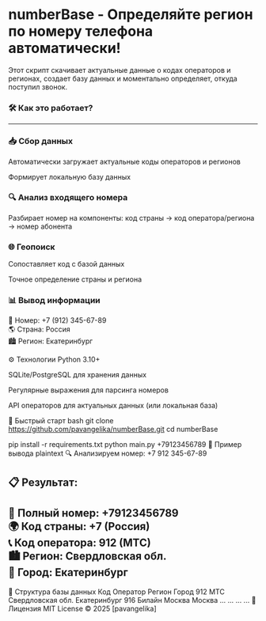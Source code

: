 ﻿# numberBase - Определяйте регион по номеру телефона автоматически!

Этот скрипт скачивает актуальные данные о кодах операторов и регионах, создает базу данных и моментально определяет, откуда поступил звонок.

### 🛠 Как это работает?
<hr>

### 📥 Сбор данных

Автоматически загружает актуальные коды операторов и регионов

Формирует локальную базу данных

### 🔍 Анализ входящего номера

Разбирает номер на компоненты: код страны → код оператора/региона → номер абонента

### 🌐 Геопоиск

Сопоставляет код с базой данных

Точное определение страны и региона

### 📊 Вывод информации

📱 Номер: +7 (912) 345-67-89  
🌎 Страна: Россия  
🏙 Регион: Екатеринбург

⚙️ Технологии
Python 3.10+

SQLite/PostgreSQL для хранения данных

Регулярные выражения для парсинга номеров

API операторов для актуальных данных (или локальная база)

🚀 Быстрый старт
bash
git clone https://github.com/pavangelika/numberBase.git
cd numberBase

pip install -r requirements.txt
python main.py +79123456789
📝 Пример вывода
plaintext
🔍 Анализируем номер: +7 912 345-67-89

📋 Результат:
----------------------------
📱 Полный номер: +79123456789  
🌍 Код страны: +7 (Россия)  
📞 Код оператора: 912 (МТС)  
🏙️ Регион: Свердловская обл.  
📍 Город: Екатеринбург  
----------------------------

📁 Структура базы данных
Код	Оператор	Регион	Город
912	МТС	Свердловская обл.	Екатеринбург
916	Билайн	Москва	Москва
...	...	...	...
📜 Лицензия
MIT License © 2025 [pavangelika]
